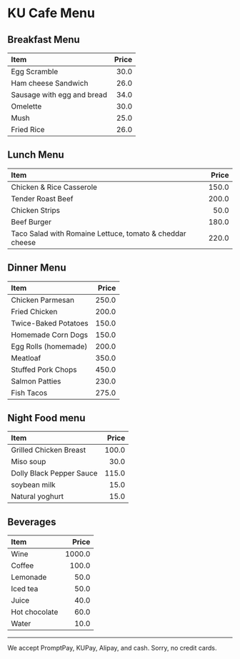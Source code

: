 # KU Cafe Menu

## Breakfast Menu
| Item                                   | Price |
|:---------------------------------------|------:|
| Egg Scramble                           |  30.0 |
| Ham cheese Sandwich                    |  26.0 |
| Sausage with egg and bread             |  34.0 |
| Omelette                               |  30.0 |
| Mush                                   |  25.0 |
| Fried Rice                             |  26.0 |

## Lunch Menu

| Item                                                    |  Price |
|:--------------------------------------------------------|-------:|
| Chicken & Rice Casserole                                |  150.0 |
| Tender Roast Beef                                       |  200.0 |
| Chicken Strips                                          |  50.0  |
| Beef Burger                                             |  180.0 |
|Taco Salad with Romaine Lettuce, tomato & cheddar cheese |  220.0 |

## Dinner Menu

| Item                                   | Price |
|:---------------------------------------|------:|
| Chicken Parmesan                       | 250.0 |
| Fried Chicken                      | 200.0 |
| Twice-Baked Potatoes                       | 150.0 |
| Homemade Corn Dogs                       | 150.0 |
| Egg Rolls (homemade)                       | 200.0 |
| Meatloaf                       | 350.0 |
| Stuffed Pork Chops                       | 450.0 |
| Salmon Patties                    | 230.0 |
| Fish Tacos                     | 275.0 |

## Night Food menu
| Item                                   | Price |
|:---------------------------------------|------:|
|Grilled Chicken Breast                  | 100.0 |
| Miso soup                              | 30.0  |
| Dolly Black Pepper Sauce               | 115.0 |
| soybean milk                           | 15.0  | 
| Natural yoghurt                        | 15.0  |

## Beverages

| Item                                   | Price |
|:---------------------------------------|------:|
| Wine                                   | 1000.0|
| Coffee                                 | 100.0 |
| Lemonade                               | 50.0  |
| Iced tea                               | 50.0  |
| Juice                                  | 40.0  |
| Hot chocolate                          | 60.0  |
| Water                                  | 10.0  |

---

We accept PromptPay, KUPay, Alipay, and cash. Sorry, no credit cards.
